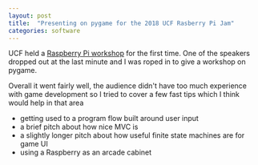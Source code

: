 ```yaml
---
layout: post
title:  "Presenting on pygame for the 2018 UCF Rasberry Pi Jam"
categories: software
---
```


UCF held a [Raspberry Pi workshop](https://sites.google.com/site/ucfraspberryjam/home) for the first time. One of the speakers dropped out at the last minute and I was roped in to give a workshop on pygame.

Overall it went fairly well, the audience didn't have too much experience with game development so I tried to cover a few fast tips which I think would help in that area

- getting used to a program flow built around user input
- a brief pitch about how nice MVC is
- a slightly longer pitch about how useful finite state machines are for game UI
- using a Raspberry as an arcade cabinet
